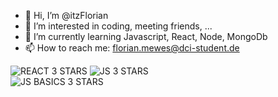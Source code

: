 - 👋 Hi, I’m @itzFlorian
- 👀 I’m interested in coding, meeting friends, ...
- 🌱 I’m currently learning Javascript, React, Node, MongoDb
- 📫 How to reach me: florian.mewes@dci-student.de

<!---
At the moment im studying at the DCI - Digitial Career Institute Berlin 
Full Stack Developer
--->
![REACT 3 STARS](https://api.eu.badgr.io/public/badges/qjXX3AiKSr2CEMbujVuZNA/image")
![JS 3 STARS](https://api.eu.badgr.io/public/assertions/B3WpAh0XT0-_bHYroPdWdQ/image)<br />
![JS BASICS 3 STARS](https://api.eu.badgr.io/public/assertions/Npv2nW3aSb-Djp4Jmws5Gg/image)
